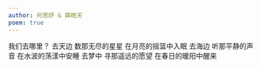 ```yaml
---
author: 何思妤 & 薛皓天
poem: true
---
```


我们去哪里？
去天边
数那无尽的星星
在月亮的摇篮中入眠
去海边
听那平静的声音
在水波的荡漾中安睡
去梦中
寻那遥远的愿望
在春日的暖阳中醒来
